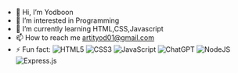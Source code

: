 - 👋 Hi, I’m Yodboon
- 👀 I’m interested in Programming
- 🌱 I’m currently learning HTML,CSS,Javascript
- 📫 How to reach me artityod01@gmail.com
- ⚡ Fun fact: ![HTML5](https://img.shields.io/badge/html5-%23E34F26.svg?style=for-the-badge&logo=html5&logoColor=white) ![CSS3](https://img.shields.io/badge/css3-%231572B6.svg?style=for-the-badge&logo=css3&logoColor=white) ![JavaScript](https://img.shields.io/badge/javascript-%23323330.svg?style=for-the-badge&logo=javascript&logoColor=%23F7DF1E) ![ChatGPT](https://img.shields.io/badge/chatGPT-74aa9c?style=for-the-badge&logo=openai&logoColor=white) ![NodeJS](https://img.shields.io/badge/node.js-6DA55F?style=for-the-badge&logo=node.js&logoColor=white) ![Express.js](https://img.shields.io/badge/express.js-%23404d59.svg?style=for-the-badge&logo=express&logoColor=%2361DAFB)

<!---
Artit-Tongsri/Artit-Tongsri is a ✨ special ✨ repository because its `README.md` (this file) appears on your GitHub profile.
You can click the Preview link to take a look at your changes.
--->
